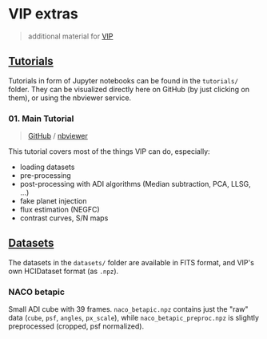 # VIP extras

> additional material for [VIP](https://github.com/vortex-exoplanet/VIP)


## [Tutorials](./tutorials)

Tutorials in form of Jupyter notebooks can be found in the `tutorials/` folder. They can be visualized directly here on GitHub (by just clicking on them), or using the nbviewer service.

### 01. Main Tutorial

> [GitHub](./tutorials/01_adi_pre-postproc_fluxpos_ccs.ipynb) / [nbviewer](http://nbviewer.jupyter.org/github/carlgogo/VIP_extras/blob/master/tutorials/01_adi_pre-postproc_fluxpos_ccs.ipynb)

This tutorial covers most of the things VIP can do, especially:

- loading datasets
- pre-processing
- post-processing with ADI algorithms (Median subtraction, PCA, LLSG, ...)
- fake planet injection
- flux estimation (NEGFC) 
- contrast curves, S/N maps



## [Datasets](./datasets)

The datasets in the `datasets/` folder are available in FITS format, and VIP's own HCIDataset format (as `.npz`).

### NACO betapic

Small ADI cube with 39 frames. `naco_betapic.npz` contains just the "raw" data (`cube`, `psf`, `angles`, `px_scale`), while `naco_betapic_preproc.npz` is slightly preprocessed (cropped, psf normalized).
